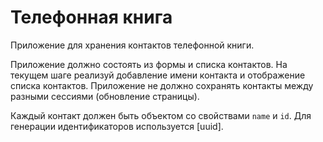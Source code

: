 
# Телефонная книга
Приложение для хранения контактов телефонной книги.

Приложение должно состоять из формы и списка контактов. На текущем шаге реализуй
добавление имени контакта и отображение списка контактов. Приложение не должно
сохранять контакты между разными сессиями (обновление страницы).

Каждый контакт должен быть объектом со свойствами `name` и `id`. Для генерации
идентификаторов используется [uuid].
